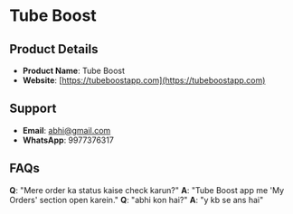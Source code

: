 # Tube Boost

## Product Details
*   **Product Name**: Tube Boost
*   **Website**: [https://tubeboostapp.com](https://tubeboostapp.com)

## Support
*   **Email**: abhi@gmail.com
*   **WhatsApp**: 9977376317

## FAQs
**Q**: "Mere order ka status kaise check karun?"
**A**: "Tube Boost app me 'My Orders' section open karein."
**Q**: "abhi kon hai?"
**A**: "y kb se ans hai"
